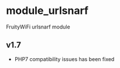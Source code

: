 module_urlsnarf
===============

FruityWiFi urlsnarf module


v1.7
---------------------------------
- PHP7 compatibility issues has been fixed
